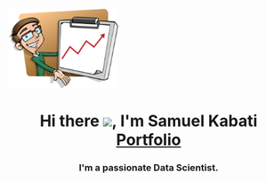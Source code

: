 
<a href="#"><img width="39%" height="auto" src="profile.png" height="70px"/></a>
<h1 align="center"> Hi there <img src = "https://raw.githubusercontent.com/MartinHeinz/MartinHeinz/master/wave.gif" width="30px">, I'm Samuel Kabati</> 
<a href="https://antonygatua.github.io/Muiko/" ><br>Portfolio</a></h1>
<h3 align="center">I'm a passionate Data Scientist.</h3>
